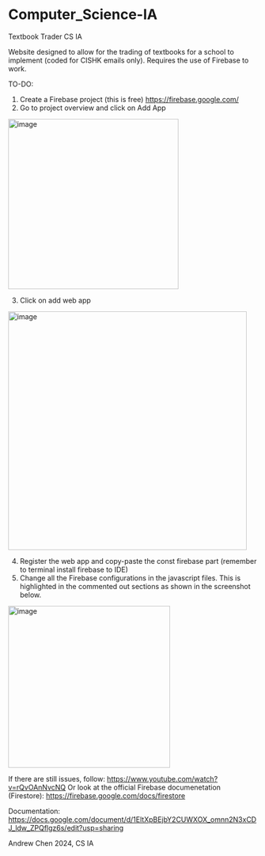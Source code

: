 # Computer_Science-IA
Textbook Trader CS IA

Website designed to allow for the trading of textbooks for a school to implement (coded for CISHK emails only). Requires the use of Firebase to work. 


TO-DO:
1. Create a Firebase project (this is free) https://firebase.google.com/ 
2. Go to project overview and click on Add App
<img width="344" alt="image" src="https://github.com/andrewc2024/Computer_Science-IA/assets/114372329/af9ac3b0-f3b9-4625-9e8f-67032d3e3b71">

3. Click on add web app
<img width="482" alt="image" src="https://github.com/andrewc2024/Computer_Science-IA/assets/114372329/4186aac8-080c-44c2-b6df-3cbe916a4716">

4. Register the web app and copy-paste the const firebase part (remember to terminal install firebase to IDE)
5. Change all the Firebase configurations in the javascript files. This is highlighted in the commented out sections as shown in the screenshot below.
<img width="327" alt="image" src="https://github.com/andrewc2024/Computer_Science-IA/assets/114372329/141b8d26-ebb8-4bbd-a977-186d21e33704">

If there are still issues, follow:
https://www.youtube.com/watch?v=rQvOAnNvcNQ 
Or look at the official Firebase documenetation (Firestore):
https://firebase.google.com/docs/firestore 

Documentation:
https://docs.google.com/document/d/1EltXpBEjbY2CUWXOX_omnn2N3xCDJ_ldw_ZPQflgz6s/edit?usp=sharing



Andrew Chen 2024, CS IA
